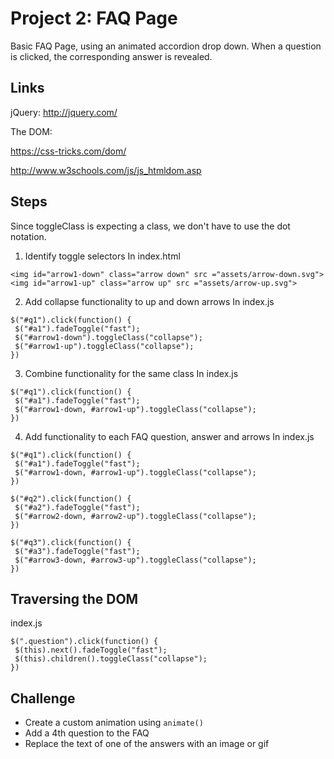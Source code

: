 # Project 2: FAQ Page

Basic FAQ Page, using an animated accordion drop down. When a question is clicked, the corresponding answer is revealed.

## Links

jQuery: http://jquery.com/

The DOM:

https://css-tricks.com/dom/

http://www.w3schools.com/js/js_htmldom.asp

## Steps
Since toggleClass is expecting a class, we don't have to use the dot notation. 

1. Identify toggle selectors
In index.html
```
<img id="arrow1-down" class="arrow down" src ="assets/arrow-down.svg">
<img id="arrow1-up" class="arrow up" src ="assets/arrow-up.svg">
```

2. Add collapse functionality to up and down arrows
In index.js
```
$("#q1").click(function() {
 $("#a1").fadeToggle("fast");
 $("#arrow1-down").toggleClass("collapse");
 $("#arrow1-up").toggleClass("collapse");
})
```

3. Combine functionality for the same class
In index.js
```
$("#q1").click(function() {
 $("#a1").fadeToggle("fast");
 $("#arrow1-down, #arrow1-up").toggleClass("collapse");
})
```

4. Add functionality to each FAQ question, answer and arrows
In index.js
```
$("#q1").click(function() {
 $("#a1").fadeToggle("fast");
 $("#arrow1-down, #arrow1-up").toggleClass("collapse");
})

$("#q2").click(function() {
 $("#a2").fadeToggle("fast");
 $("#arrow2-down, #arrow2-up").toggleClass("collapse");
})

$("#q3").click(function() {
 $("#a3").fadeToggle("fast");
 $("#arrow3-down, #arrow3-up").toggleClass("collapse");
})
```

## Traversing the DOM

index.js
```
$(".question").click(function() {
 $(this).next().fadeToggle("fast");
 $(this).children().toggleClass("collapse");
})
```

## Challenge
* Create a custom animation using `animate()`
* Add a 4th question to the FAQ
* Replace the text of one of the answers with an image or gif
